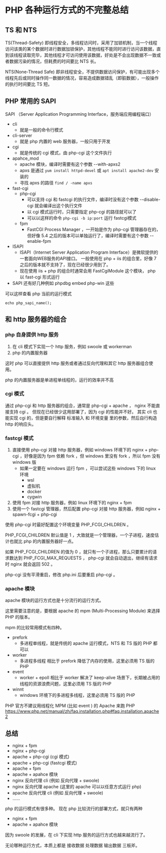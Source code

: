PHP 各种运行方式的不完整总结
================================

## TS 和 NTS

TS(Thread-Safety) 即线程安全，多线程访问时，采用了加锁机制，当一个线程访问该类的某个数据时进行数据加锁保护，其他线程不能同时进行访问该数据，直到该线程读取完毕，其他线程才可访问使用该数据，好处是不会出现数据不一致或者数据污染的情况，但耗费的时间要比 NTS 长。

NTS(None-Thread Safe) 即非线程安全，不提供数据访问保护，有可能出现多个线程先后或同时操作同一数据的情况，容易造成数据错乱（即脏数据），一般操作的执行时间要比 TS 短。

## PHP 常用的 SAPI

SAPI （Server Application Programming Interface，服务端应用编程端口）

- cli
    - 就是一般的命令行模式
- cli-server
    - 就是 php 内置的 web 服务器，一般只用于开发
- cgi
    - 就是传统的 cgi 模式，由 php-cgi 这个文件执行
- apahce_mod
    - apache 模块，编译时需要有这个参数 --with-apxs2
    - apxs 是通过 `yum install httpd-devel` 或 `apt install apache2-dev` 安装的
    - 寻找 apxs 的路径 `find / -name apxs`
- fast-cgi
    - php-cgi
        - 可以支持 cgi 和 fastcgi 的执行文件，编译时没有这个参数 --disable-cgi 就会编译出这个执行文件
        - 以 cgi 模式运行时，只需要指定 php-cgi 的路径就可以了
        - 可以以这样的命令 `php-cgi -b ip:port` 运行 fastcgi模式
    - fpm
        - FastCGI Process Manager ，一开始是作为 php-cgi 管理器存在的，但好像 5.4 之后的版本可以单独运行了，编译时需要有这个参数 --enable-fpm
- ISAPI
    - ISAPI（Internet Server Application Program Interface）是微软提供的一套面向WEB服务的API接口。
    一般使用在 php + iis 的组合里，好像 7 之后的版本就不支持了，现在已经很少用到了。
    - 现在使用 iis + php 的组合时通常会用 FastCgiModule 这个模块， php 以 fast-cgi 形式运行
- SAPI 还有好几种例如 phpdbg embed php-win 这些 

可以这样查看 php 当前的运行模式
```
echo php_sapi_name();
```

## 和 http 服务器的组合

### php 自身提供 http 服务

1. 在 cli 模式下实现一个 http 服务，例如 swoole 或 workerman
2. php 的内置服务器

这时 php 可以直接提供 http 服务或者通过反向代理和其它 http 服务器组合使用。

php 的内置服务器是单进程单线程的，运行的效率并不高

### cgi 模式

通过 php-cgi 和 http 服务器的组合，通常是 php-cgi + apache ， nginx 不能直接支持 cgi 。
但现在已经很少这用部署了，因为 cgi 的性能并不好。
其实 cli 也能实现 cgi 的，但是要自行解释 标准输入 和 环境变量 里的参数，然后自行构造 http 的响应头。

### fastcgi 模式

1. 直接使用 php-cgi 对接 http 服务器，例如 windows 环境下的 nginx + php-cgi ，好像是因为 fpm 依赖 fork ，但 windows 里没有 fork ，所以 fpm 没有 windows 版
    - 如果一定要在 windows 运行 fpm ，可以尝试这些 windows 下的 linux 环境
        - wsl
        - 虚拟机
        - docker
        - cygwin
2. 使用 fpm 对接 http 服务器，例如 linux 环境下的 nginx + fpm
3. 使用一个 fastcgi 管理器，然后配置 php-cgi 对接 http 服务器，例如 nginx + spawn-fcgi + php-cgi

使用 php-cgi 时最好配置这个环境变量 PHP_FCGI_CHILDREN 。

PHP_FCGI_CHILDREN 默认值是 1 ，大致就是一个管理器，一个子进程，速度估计也就比 php 的内置服务器好一点。

如果 PHP_FCGI_CHILDREN 的值为 0 ，就只有一个子进程，那么只要累计的请求数达到 PHP_FCGI_MAX_REQUESTS ， php-cgi 就会自动退出，继续有请求时 nginx 就会返回 502 。

php-cgi 没有平滑重启，修改 php.ini 后要重启 php-cgi 。

### apache 模块

<!--
apache 的 模块
mod_fcgid
mod_fastcgi
mod_proxy_fcgi
mod_cgid
mod_cgi
-->

apache 模块的运行方式也是十分流行的运行方式。

这里需要注意的是，要根据 apache 的 mpm (Multi-Processing Module) 来选择 PHP 的版本。

mpm 的比较常用模式有四种。
- prefork
    - 多进程单线程，就是传统的 apache 运行模式，NTS 和 TS 版的 PHP 都可以
- worker
    - 多进程多线程 相比于 prefork 降低了内存的使用，这里必须用 TS 版的 PHP
- event
    - worker + epoll 相比于 worker 解决了 keep-alive 场景下，长期被占用的线程的资源浪费问题，这里必须用 TS 版的 PHP
- winnt
    - windows 环境下的多进程多线程，这里必须用 TS 版的 PHP

PHP 官方不建议用线程化 MPM (比如 event ) 的 Apache 来跑 PHP
https://www.php.net/manual/zh/faq.installation.php#faq.installation.apache2

## 总结

- nginx + fpm
- nginx + php-cgi
- apache + php-cgi (cgi 模式)
- apache + php-cgi (fastcgi 模式)
- apache + fpm
- apache + apahce 模块
- nginx 反向代理 cli (例如 反向代理 + swoole)
- nginx 反向代理 apache (这里的 apache 可以以任意方式运行 php)
- apache 反向代理 cli (例如 反向代理 + swoole)
- ......

php 的运行模式有很多种。
现在 php 比较流行的部署方式，就只有两种
- nginx + fpm
- apache + apahce 模块

因为 swoole 的发展，在 cli 下实现 http 服务的运行方式也越来越流行了。

无论哪种运行方式，本质上都是 接收数据 处理数据 输出数据 三板斧。
